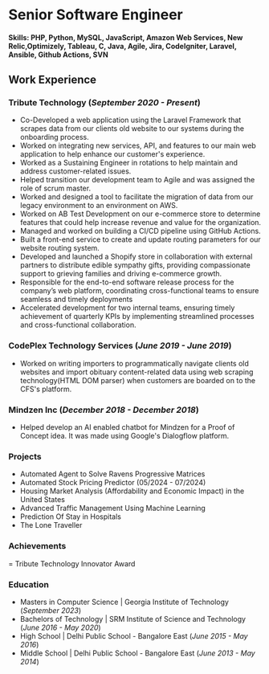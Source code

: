 # Senior Software Engineer

#### Skills: PHP, Python, MySQL, JavaScript, Amazon Web Services, New Relic,Optimizely, Tableau, C, Java, Agile, Jira, CodeIgniter, Laravel, Ansible, Github Actions, SVN 



## Work Experience

### Tribute Technology (_September 2020 - Present_)
- Co-Developed a web application using the Laravel Framework that scrapes data from our clients old website to our systems during the onboarding process.
- Worked on integrating new services, API, and features to our main web application to help enhance our customer's experience.
- Worked as a Sustaining Engineer in rotations to help maintain and address customer-related issues.
- Helped transition our development team to Agile and was assigned the role of scrum master.
- Worked and designed a tool to facilitate the migration of data from our legacy environment to an environment on AWS.
- Worked on AB Test Development on our e-commerce store to determine features that could help increase revenue and value for the organization.
- Managed and worked on building a CI/CD pipeline using GitHub Actions.
- Built a front-end service to create and update routing parameters for our website routing system.
- Developed and launched a Shopify store in collaboration with external partners to distribute edible sympathy gifts, providing compassionate support to grieving families and driving e-commerce growth.
- Responsible for the end-to-end software release process for the company’s web platform, coordinating cross-functional teams to
ensure seamless and timely deployments
- Accelerated development for two internal teams, ensuring timely achievement of quarterly KPIs by implementing streamlined
processes and cross-functional collaboration.

### CodePlex Technology Services (_June 2019 - June 2019_)
- Worked on writing importers to programmatically navigate clients old websites and import obituary content-related data using web scraping technology(HTML DOM parser) when customers are boarded on to the CFS's platform.


### Mindzen Inc (_December 2018 - December 2018_)
- Helped develop an AI enabled chatbot for Mindzen for a Proof of Concept idea. It was made using Google's Dialogflow platform.

### Projects

-  Automated Agent to Solve Ravens Progressive Matrices
-  Automated Stock Pricing Predictor (05/2024 - 07/2024)
-  Housing Market Analysis (Affordability and Economic Impact) in the United States
-  Advanced Traffic Management Using Machine Learning
-  Prediction Of Stay in Hospitals
-  The Lone Traveller

### Achievements
= Tribute Technology Innovator Award


### Education

- Masters in Computer Science | Georgia Institute of Technology (_September 2023_)								       		
- Bachelors of Technology	| SRM Institute of Science and Technology (_June 2016 - May 2020_)	 			        		
- High School | Delhi Public School - Bangalore East (_June 2015 - May 2016_)
- Middle School | Delhi Public School - Bangalore East (_June 2013 - May 2014_)




